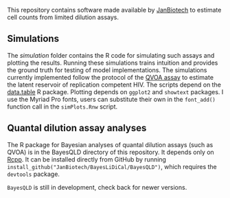 This repository contains software made available by [JanBiotech](https://janbiotech.com/) to estimate cell counts from limited dilution assays.

Simulations
-----------

The _simulation_ folder contains the R code for simulating such assays and plotting the results. Running these simulations trains intuition and provides the ground truth for testing of model implementations. The simulations currently implemented follow the protocol of the [QVOA assay](https://www.biorxiv.org/content/10.1101/018911v1) to estimate the latent reservoir of replication competent HIV. The scripts depend on the [data.table](https://github.com/Rdatatable/data.table/wiki) R package. Plotting depends on `ggplot2` and `showtext` packages. I use the Myriad Pro fonts, users can substitute their own in the `font_add()` function call in the `simPlots.Rnw` script.

Quantal dilution assay analyses
-------------------------

The R package for Bayesian analyses of quantal dilution assays (such as QVOA) is in the BayesQLD directory of this repository. It depends only on [Rcpp](http://www.rcpp.org/). It can be installed directly from GitHub by running `install_github("JanBiotech/BayesLiDiCal/BayesQLD")`, which requires the `devtools` package.

`BayesQLD` is still in development, check back for newer versions.

